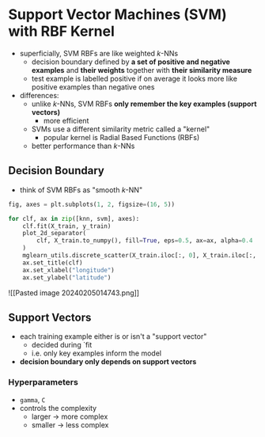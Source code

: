 # Support Vector Machines (SVM) with RBF Kernel
- superficially, SVM RBFs are like weighted $k$-NNs
	- decision boundary defined by **a set of positive and negative examples** and **their weights** together with **their similarity measure**
	- test example is labelled positive if on average it looks more like positive examples than negative ones
- differences:
	- unlike $k$-NNs, SVM RBFs **only remember the key examples (support vectors)**
		- more efficient
	- SVMs use a different similarity metric called a "kernel"
		- popular kernel is Radial Based Functions (RBFs)
	- better performance than $k$-NNs
## Decision Boundary
- think of SVM RBFs as "smooth $k$-NN"
```python
fig, axes = plt.subplots(1, 2, figsize=(16, 5))

for clf, ax in zip([knn, svm], axes):
    clf.fit(X_train, y_train)
    plot_2d_separator(
        clf, X_train.to_numpy(), fill=True, eps=0.5, ax=ax, alpha=0.4
    )
    mglearn_utils.discrete_scatter(X_train.iloc[:, 0], X_train.iloc[:, 1], y_train, ax=ax)
    ax.set_title(clf)
    ax.set_xlabel("longitude")
    ax.set_ylabel("latitude")
```
![[Pasted image 20240205014743.png]]
## Support Vectors
- each training example either is or isn't a "support vector"
	- decided during `fit
	- i.e. only key examples inform the model
- **decision boundary only depends on support vectors**
### Hyperparameters
- `gamma`, `C`
- controls the complexity
	- larger -> more complex
	- smaller -> less complex